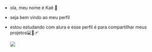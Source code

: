 - ola, meu nome é Kaê 🤙
- seja bem vindo ao meu perfil 
- estou estudando com alura e esse perfil é para compartilhar meus projetos💻🧠🩹

  ![](https://media1.tenor.com/m/hkklOLAQtQgAAAAd/marco-reus-reus.gif)
